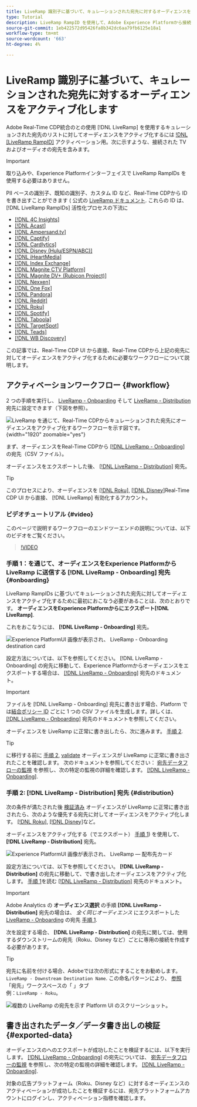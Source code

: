 ```yaml
---
title: LiveRamp 識別子に基づいて、キュレーションされた宛先に対するオーディエンスをアクティブ化します
type: Tutorial
description: LiveRamp RampID を使用して、Adobe Experience Platformから接続された TV やオーディオの宛先にオーディエンスをアクティブ化する方法、およびその他の統合について説明します。
source-git-commit: 1eb422572d95426fa8b342dc6aa79fb6125e18a1
workflow-type: tm+mt
source-wordcount: '663'
ht-degree: 4%

---
```



# LiveRamp 識別子に基づいて、キュレーションされた宛先に対するオーディエンスをアクティブ化します

Adobe Real-Time CDP統合のとの使用 [!DNL LiveRamp] を使用するキュレーションされた宛先のリストに対してオーディエンスをアクティブ化するには [!DNL [LiveRamp RampID]](https://docs.liveramp.com/connect/en/interpreting-rampid,-liveramp-s-people-based-identifier.html) アクティベーション用。次に示すような、接続された TV およびオーディオの宛先を含みます。

>[!IMPORTANT]
>
>取り込みや、Experience Platformインターフェイスで LiveRamp RampIDs を使用する必要はありません。
>
> PII ベースの識別子、既知の識別子、カスタム ID など、Real-Time CDPから ID を書き出すことができます ( 公式の [LiveRamp ドキュメント](https://docs.liveramp.com/connect/en/identity-and-identifier-terms-and-concepts.html#known-identifiers). これらの ID は、 [!DNL LiveRamp RampIDs] 活性化プロセスの下流に


* [[!DNL 4C Insights]](#insights)
* [[!DNL Acast]](#acast)
* [[!DNL Ampersand.tv]](#ampersand-tv)
* [[!DNL Captify]](#captify)
* [[!DNL Cardlytics]](#cardlytics)
* [[!DNL Disney (Hulu/ESPN/ABC)]](#disney)
* [[!DNL iHeartMedia]](#iheartmedia)
* [[!DNL Index Exchange]](#index-exchange)
* [[!DNL Magnite CTV Platform]](#magnite)
* [[!DNL Magnite DV+ (Rubicon Project)]](#magnite-dv)
* [[!DNL Nexxen]](#nexxen)
* [[!DNL One Fox]](#fox)
* [[!DNL Pandora]](#pandora)
* [[!DNL Reddit]](#reddit)
* [[!DNL Roku]](#roku)
* [[!DNL Spotify]](#spotify)
* [[!DNL Taboola]](#taboola)
* [[!DNL TargetSpot]](#targetspot)
* [[!DNL Teads]](#teads)
* [[!DNL WB Discovery]](#wb-discovery)

この記事では、Real-Time CDP UI から直接、Real-Time CDPから上記の宛先に対してオーディエンスをアクティブ化するために必要なワークフローについて説明します。

## アクティベーションワークフロー {#workflow}

2 つの手順を実行し、 [LiveRamp - Onboarding](../catalog/advertising/liveramp-onboarding.md) そして [LiveRamp - Distribution](../catalog/advertising/liveramp-distribution.md) 宛先に設定できます（下図を参照）。

![LiveRamp を通じて、Real-Time CDPからキュレーションされた宛先にオーディエンスをアクティブ化するワークフローを示す図です。](../assets/ui/activate-curated-destinations-liveramp/workflow-diagram.png){width="1920" zoomable="yes"}

まず、オーディエンスをReal-Time CDPから [[!DNL LiveRamp - Onboarding]](../catalog/advertising/liveramp-onboarding.md) の宛先（CSV ファイル）。

オーディエンスをエクスポートした後、 [[!DNL LiveRamp - Distribution]](../catalog/advertising/liveramp-distribution.md) 宛先。

>[!TIP]
>
>このプロセスにより、オーディエンスを [[!DNL Roku]](../catalog/advertising/liveramp-distribution.md#roku), [[!DNL Disney]](../catalog/advertising/liveramp-distribution.md#disney)Real-Time CDP UI から直接、 [!DNL LiveRamp] 有効化するアカウント。

### ビデオチュートリアル {#video}

このページで説明するワークフローのエンドツーエンドの説明については、以下のビデオをご覧ください。

>[!VIDEO](https://video.tv.adobe.com/v/3425367)

### 手順 1：を通じて、オーディエンスをExperience Platformから LiveRamp に送信する [!DNL LiveRamp - Onboarding] 宛先 {#onboarding}

LiveRamp RampIDs に基づいてキュレーションされた宛先に対してオーディエンスをアクティブ化するために最初におこなう必要があることは、次のとおりです。 **オーディエンスをExperience Platformからにエクスポート[!DNL LiveRamp]**.

これをおこなうには、 **[!DNL LiveRamp - Onboarding]** 宛先。

![Experience PlatformUI 画像が表示され、 LiveRamp - Onboarding destination card](../assets/ui/activate-curated-destinations-liveramp/liveramp-onboarding-catalog.png)

設定方法については、以下を参照してください。 [!DNL LiveRamp - Onboarding] の宛先に移動して、Experience Platformからオーディエンスをエクスポートする場合は、 [[!DNL LiveRamp - Onboarding]](../catalog/advertising/liveramp-onboarding.md) 宛先のドキュメント。

>[!IMPORTANT]
>
>ファイルを [!DNL LiveRamp - Onboarding] 宛先に書き出す場合、Platform では[結合ポリシー ID](../../profile/merge-policies/overview.md) ごとに 1 つの CSV ファイルを生成します。詳しくは、 [[!DNL LiveRamp - Onboarding]](../catalog/advertising/liveramp-onboarding.md) 宛先のドキュメントを参照してください。


オーディエンスを LiveRamp に正常に書き出したら、次に進みます。 [手順 2](#distribution).

>[!TIP]
>
>に移行する前に [手順 2](#distribution), [validate](../catalog/advertising/liveramp-onboarding.md#exported-data) オーディエンスが LiveRamp に正常に書き出されたことを確認します。 次のドキュメントを参照してください： [宛先データフローの監視](../../dataflows/ui/monitor-destinations.md#dataflow-runs-for-batch-destinations) を参照し、次の特定の監視の詳細を確認します。 [[!DNL LiveRamp - Onboarding]](../catalog/advertising/liveramp-onboarding.md#exported-data).

### 手順 2: [!DNL LiveRamp - Distribution] 宛先 {#distribution}

次の条件が満たされた後 [検証済み](../catalog/advertising/liveramp-onboarding.md#exported-data) オーディエンスが LiveRamp に正常に書き出されたら、次のような優先する宛先に対してオーディエンスをアクティブ化します。 [[!DNL Roku]](../catalog/advertising/liveramp-distribution.md#roku), [[!DNL Disney]](../catalog/advertising/liveramp-distribution.md#disney)など。

オーディエンスをアクティブ化する（でエクスポート） [手順 1](#onboarding)) を使用して、 **[!DNL LiveRamp - Distribution]** 宛先。

![Experience PlatformUI 画像が表示され、 LiveRamp — 配布先カード](../assets/ui/activate-curated-destinations-liveramp/liveramp-distribution-catalog.png)

設定方法については、以下を参照してください。 **[!DNL LiveRamp - Distribution]** の宛先に移動して、で書き出したオーディエンスをアクティブ化します。 [手順 1](#onboarding)を読む [[!DNL LiveRamp - Distribution]](../catalog/advertising/liveramp-distribution.md) 宛先のドキュメント。

>[!IMPORTANT]
>
>Adobe Analytics の **オーディエンス選択** の手順 **[!DNL LiveRamp - Distribution]** 宛先の場合は、 *全く同じオーディエンス* にエクスポートした [LiveRamp - Onboarding](../catalog/advertising/liveramp-onboarding.md) の宛先 [手順 1](#onboarding).

次を設定する場合、 **[!DNL LiveRamp - Distribution]** の宛先に関しては、使用するダウンストリームの宛先（Roku、Disney など）ごとに専用の接続を作成する必要があります。

>[!TIP]
>
>宛先に名前を付ける場合、Adobeでは次の形式にすることをお勧めします。 `LiveRamp - Downstream Destination Name`. この命名パターンにより、 [参照](../ui/destinations-workspace.md#browse) 「宛先」ワークスペースの「 」タブ
><br>
>例：`LiveRamp - Roku`。

![複数の LiveRamp の宛先を示す Platform UI のスクリーンショット。](../assets/ui/activate-curated-destinations-liveramp/liveramp-naming.png)

## 書き出されたデータ／データ書き出しの検証 {#exported-data}

オーディエンスのへのエクスポートが成功したことを検証するには、以下を実行します。 [[!DNL LiveRamp - Onboarding]](../catalog/advertising/liveramp-onboarding.md) の宛先については、 [宛先データフローの監視](../../dataflows/ui/monitor-destinations.md#dataflow-runs-for-batch-destinations) を参照し、次の特定の監視の詳細を確認します。 [[!DNL LiveRamp - Onboarding]](../catalog/advertising/liveramp-onboarding.md#exported-data).

対象の広告プラットフォーム（Roku、Disney など）に対するオーディエンスのアクティベーションが成功したことを検証するには、宛先プラットフォームアカウントにログインし、アクティベーション指標を確認します。
